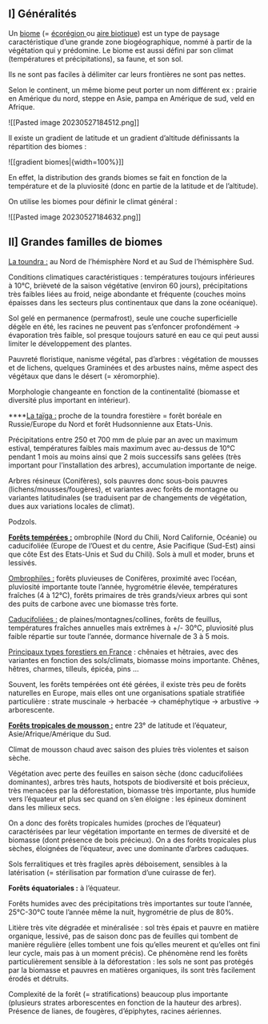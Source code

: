 ## I] Généralités

Un <u>biome</u> (= <u>écorégion </u>ou <u>aire biotique</u>) est un type de paysage caractéristique d’une grande zone biogéographique, nommé à partir de la végétation qui y prédomine. Le biome est aussi défini par son climat (températures et précipitations), sa faune, et son sol.

Ils ne sont pas faciles à délimiter car leurs frontières ne sont pas nettes.

Selon le continent, un même biome peut porter un nom différent ex : prairie en Amérique du nord, steppe en Asie, pampa en Amérique de sud, veld en Afrique.

![[Pasted image 20230527184512.png]]

Il existe un gradient de latitude et un gradient d’altitude définissants la répartition des biomes :

![[gradient biomes|{width=100%}]]

En effet, la distribution des grands biomes se fait en fonction de la température et de la pluviosité (donc en partie de la latitude et de l’altitude).

On utilise les biomes pour définir le climat général :

![[Pasted image 20230527184632.png]]

## II] Grandes familles de biomes

<u>La toundra :</u> au Nord de l’hémisphère Nord et au Sud de l’hémisphère Sud.

Conditions climatiques caractéristiques : températures toujours inférieures à 10°C, brièveté de la saison végétative (environ 60 jours), précipitations très faibles liées au froid, neige abondante et fréquente (couches moins épaisses dans les secteurs plus continentaux que dans la zone océanique).

Sol gelé en permanence (permafrost), seule une couche superficielle dégèle en été, les racines ne peuvent pas s’enfoncer profondément -> évaporation très faible, sol presque toujours saturé en eau ce qui peut aussi limiter le développement des plantes.

Pauvreté floristique, nanisme végétal, pas d’arbres : végétation de mousses et de lichens, quelques Graminées et des arbustes nains, même aspect des végétaux que dans le désert (= xéromorphie).

Morphologie changeante en fonction de la continentalité (biomasse et diversité plus important en intérieur).

****<u>La taïga :</u> proche de la toundra forestière = forêt boréale en Russie/Europe du Nord et forêt Hudsonnienne aux Etats-Unis.

Précipitations entre 250 et 700 mm de pluie par an avec un maximum estival, températures faibles mais maximum avec au-dessus de 10°C pendant 1 mois au moins ainsi que 2 mois successifs sans gelées (très important pour l’installation des arbres), accumulation importante de neige.

Arbres résineux (Conifères), sols pauvres donc sous-bois pauvres (lichens/mousses/fougères), et variantes avec forêts de montagne ou variantes latitudinales (se traduisent par de changements de végétation, dues aux variations locales de climat).  

Podzols.

<b><u>Forêts tempérées :</u></b> ombrophile (Nord du Chili, Nord Californie, Océanie) ou caducifoliée (Europe de l’Ouest et du centre, Asie Pacifique (Sud-Est) ainsi que côte Est des Etats-Unis et Sud du Chili). Sols à mull et moder, bruns et lessivés.

<u>Ombrophiles :</u> forêts pluvieuses de Conifères, proximité avec l’océan, pluviosité importante toute l’année, hygrométrie élevée, températures fraîches (4 à 12°C), forêts primaires de très grands/vieux arbres qui sont des puits de carbone avec une biomasse très forte.

<u>Caducifoliées :</u> de plaines/montagnes/collines, forêts de feuillus, températures fraîches annuelles mais extrêmes à +/- 30°C, pluviosité plus faible répartie sur toute l’année, dormance hivernale de 3 à 5 mois.

<u>Principaux types forestiers en France</u> : chênaies et hêtraies, avec des variantes en fonction des sols/climats, biomasse moins importante. Chênes, hêtres, charmes, tilleuls, épicéa, pins …

Souvent, les forêts tempérées ont été gérées, il existe très peu de forêts naturelles en Europe, mais elles ont une organisations spatiale stratifiée particulière : strate muscinale -> herbacée -> chaméphytique -> arbustive -> arborescente.

<b><u>Forêts tropicales de mousson :</u></b> entre 23° de latitude et l’équateur, Asie/Afrique/Amérique du Sud.

Climat de mousson chaud avec saison des pluies très violentes et saison sèche.

Végétation avec perte des feuilles en saison sèche (donc caducifoliées dominantes), arbres très hauts, hotspots de biodiversité et bois précieux, très menacées par la déforestation, biomasse très importante, plus humide vers l’équateur et plus sec quand on s’en éloigne : les épineux dominent dans les milieux secs.

On a donc des forêts tropicales humides (proches de l’équateur) caractérisées par leur végétation importante en termes de diversité et de biomasse (dont présence de bois précieux). On a des forêts tropicales plus sèches, éloignées de l’équateur, avec une dominante d’arbres caduques.

Sols ferralitiques et très fragiles après déboisement, sensibles à la latérisation (= stérilisation par formation d’une cuirasse de fer).

**Forêts équatoriales :** à l’équateur.

Forêts humides avec des précipitations très importantes sur toute l’année, 25°C-30°C toute l’année même la nuit, hygrométrie de plus de 80%.

Litière très vite dégradée et minéralisée : sol très épais et pauvre en matière organique, lessivé, pas de saison donc pas de feuilles qui tombent de manière régulière (elles tombent une fois qu’elles meurent et qu’elles ont fini leur cycle, mais pas à un moment précis). Ce phénomène rend les forêts particulièrement sensible à la déforestation : les sols ne sont pas protégés par la biomasse et pauvres en matières organiques, ils sont très facilement érodés et détruits.

Complexité de la forêt (= stratifications) beaucoup plus importante (plusieurs strates arborescentes en fonction de la hauteur des arbres). Présence de lianes, de fougères, d’épiphytes, racines aériennes.